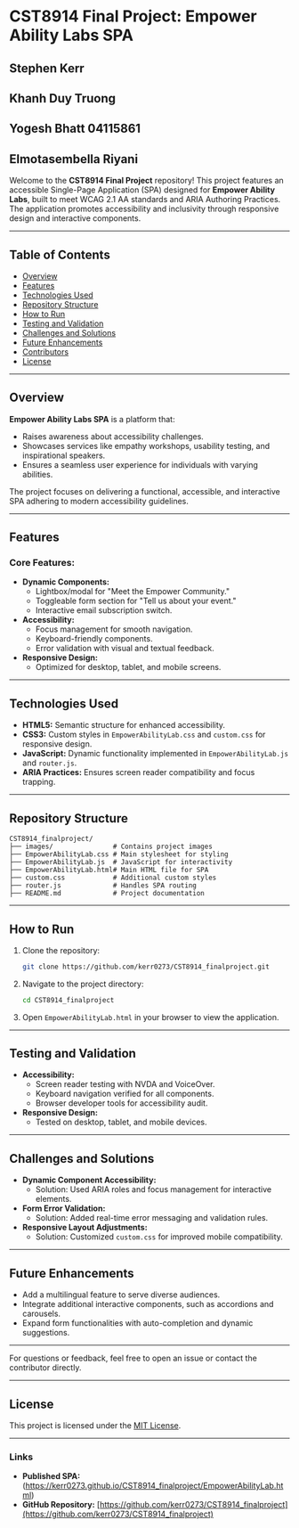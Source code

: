 # CST8914 Final Project: Empower Ability Labs SPA

## Stephen Kerr
## Khanh Duy Truong​
## Yogesh Bhatt 04115861​
## Elmotasembella Riyani​

Welcome to the **CST8914 Final Project** repository! This project features an accessible Single-Page Application (SPA) designed for **Empower Ability Labs**, built to meet WCAG 2.1 AA standards and ARIA Authoring Practices. The application promotes accessibility and inclusivity through responsive design and interactive components.

---

## Table of Contents
- [Overview](#overview)
- [Features](#features)
- [Technologies Used](#technologies-used)
- [Repository Structure](#repository-structure)
- [How to Run](#how-to-run)
- [Testing and Validation](#testing-and-validation)
- [Challenges and Solutions](#challenges-and-solutions)
- [Future Enhancements](#future-enhancements)
- [Contributors](#contributors)
- [License](#license)

---

## Overview
**Empower Ability Labs SPA** is a platform that:
- Raises awareness about accessibility challenges.
- Showcases services like empathy workshops, usability testing, and inspirational speakers.
- Ensures a seamless user experience for individuals with varying abilities.

The project focuses on delivering a functional, accessible, and interactive SPA adhering to modern accessibility guidelines.

---

## Features
### Core Features:
- **Dynamic Components:**
  - Lightbox/modal for "Meet the Empower Community."
  - Toggleable form section for "Tell us about your event."
  - Interactive email subscription switch.
- **Accessibility:**
  - Focus management for smooth navigation.
  - Keyboard-friendly components.
  - Error validation with visual and textual feedback.
- **Responsive Design:**
  - Optimized for desktop, tablet, and mobile screens.

---

## Technologies Used
- **HTML5:** Semantic structure for enhanced accessibility.
- **CSS3:** Custom styles in `EmpowerAbilityLab.css` and `custom.css` for responsive design.
- **JavaScript:** Dynamic functionality implemented in `EmpowerAbilityLab.js` and `router.js`.
- **ARIA Practices:** Ensures screen reader compatibility and focus trapping.

---

## Repository Structure
```
CST8914_finalproject/
├── images/               # Contains project images
├── EmpowerAbilityLab.css # Main stylesheet for styling
├── EmpowerAbilityLab.js  # JavaScript for interactivity
├── EmpowerAbilityLab.html# Main HTML file for SPA
├── custom.css            # Additional custom styles
├── router.js             # Handles SPA routing
├── README.md             # Project documentation
```

---

## How to Run
1. Clone the repository:
   ```bash
   git clone https://github.com/kerr0273/CST8914_finalproject.git
   ```
2. Navigate to the project directory:
   ```bash
   cd CST8914_finalproject
   ```
3. Open `EmpowerAbilityLab.html` in your browser to view the application.

---

## Testing and Validation
- **Accessibility:**
  - Screen reader testing with NVDA and VoiceOver.
  - Keyboard navigation verified for all components.
  - Browser developer tools for accessibility audit.
- **Responsive Design:**
  - Tested on desktop, tablet, and mobile devices.

---

## Challenges and Solutions
- **Dynamic Component Accessibility:**
  - Solution: Used ARIA roles and focus management for interactive elements.
- **Form Error Validation:**
  - Solution: Added real-time error messaging and validation rules.
- **Responsive Layout Adjustments:**
  - Solution: Customized `custom.css` for improved mobile compatibility.

---

## Future Enhancements
- Add a multilingual feature to serve diverse audiences.
- Integrate additional interactive components, such as accordions and carousels.
- Expand form functionalities with auto-completion and dynamic suggestions.

---

For questions or feedback, feel free to open an issue or contact the contributor directly.

---

## License
This project is licensed under the [MIT License](LICENSE).

---

### Links
- **Published SPA:** (https://kerr0273.github.io/CST8914_finalproject/EmpowerAbilityLab.html)
- **GitHub Repository:** [https://github.com/kerr0273/CST8914_finalproject](https://github.com/kerr0273/CST8914_finalproject)
```

